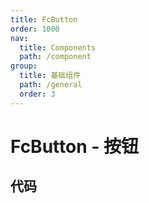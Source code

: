 ```yaml
---
title: FcButton
order: 1000
nav:
  title: Components
  path: /component
group:
  title: 基础组件
  path: /general
  order: 3
---
```


# FcButton - 按钮

## 代码